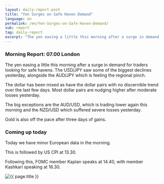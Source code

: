 ```yaml
---
layout: daily-report-post
title: "Yen Surges on Safe Haven Demand"
language: en
permalink: /en/Yen-Surges-on-Safe-Haven-Demand/
sub: report
tag: daily-report
excerpt: "The yen easing a little this morning after a surge in demand for traders looking for safe havens ..."
---
```

### Morning Report: 07.00 London

The yen easing a little this morning after a surge in demand for traders looking for safe havens. The USD/JPY saw some of the biggest declines yesterday, alongside the AUD/JPY which is feeling the regional pinch. 

The dollar has been mixed as have the dollar pairs with no discernible trend over the last few days. Most dollar pairs are nudging higher after moderate losses yesterday. 

The big exceptions are the AUD/USD, which is trading lower again this morning and the NZD/USD which suffered severe losses yesterday. 

Gold is also off the pace after three days of gains. 

### Coming up today

Today we have minor European data in the morning. 

This is followed by US CPI at 13.30. 

Following this, FOMC member Kaplan speaks at 14.40, with member Kashkari speaking at 16.30.

<p><img src="{{ "/assets/images/daily-report/2017-08-11_07-16-15.jpg" | relative_url }}" alt="{{ page.title }}" title="{{ page.title }}"></p>